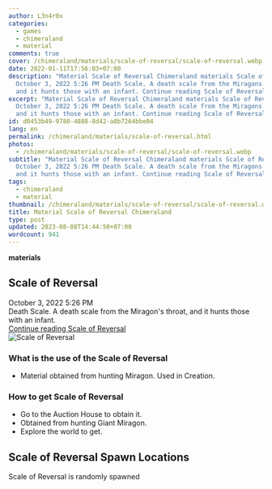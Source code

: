 ```yaml
---
author: L3n4r0x
categories:
  - games
  - chimeraland
  - material
comments: true
cover: /chimeraland/materials/scale-of-reversal/scale-of-reversal.webp
date: 2022-01-11T17:56:03+07:00
description: "Material Scale of Reversal Chimeraland materials Scale of Reversal
  October 3, 2022 5:26 PM Death Scale. A death scale from the Miragons throat,
  and it hunts those with an infant. Continue reading Scale of Reversal "
excerpt: "Material Scale of Reversal Chimeraland materials Scale of Reversal
  October 3, 2022 5:26 PM Death Scale. A death scale from the Miragons throat,
  and it hunts those with an infant. Continue reading Scale of Reversal "
id: d0453b49-9780-4888-8d42-a0b7264bbe04
lang: en
permalink: /chimeraland/materials/scale-of-reversal.html
photos:
  - /chimeraland/materials/scale-of-reversal/scale-of-reversal.webp
subtitle: "Material Scale of Reversal Chimeraland materials Scale of Reversal
  October 3, 2022 5:26 PM Death Scale. A death scale from the Miragons throat,
  and it hunts those with an infant. Continue reading Scale of Reversal "
tags:
  - chimeraland
  - material
thumbnail: /chimeraland/materials/scale-of-reversal/scale-of-reversal.webp
title: Material Scale of Reversal Chimeraland
type: post
updated: 2023-08-08T14:44:50+07:00
wordcount: 941
---
```


<link
  rel="stylesheet"
  href="https://rawcdn.githack.com/dimaslanjaka/Web-Manajemen/870a349/css/bootstrap-5-3-0-alpha3-wrapper.css"
/>
<section id="bootstrap-wrapper">
  <div data-bs-theme="dark">
    <div
      class="row g-0 border rounded overflow-hidden flex-md-row mb-4 shadow-sm position-relative bg-dark text-light"
    >
      <div class="col p-4 d-flex flex-column position-static">
        <strong class="d-inline-block mb-2 text-success">materials</strong>
        <h2 class="mb-0">Scale of Reversal</h2>
        <div class="mb-1 text-muted">October 3, 2022 5:26 PM</div>
        <div class="mb-2 border p-1">
          Death Scale. A death scale from the Miragon&#x27;s throat, and it
          hunts those with an infant.
        </div>
        <a
          href="/chimeraland/materials/scale-of-reversal.html"
          class="stretched-link d-none text-primary"
          >Continue reading Scale of Reversal</a
        >
      </div>
      <div class="col-auto d-none d-md-block d-lg-block">
        <img
          src="https://www.webmanajemen.com/chimeraland/materials/scale-of-reversal/scale-of-reversal.webp"
          alt="Scale of Reversal"
        />
      </div>
    </div>
    <div class="row">
      <div class="col-lg-6 col-12 mb-2">
        <div class="card">
          <div class="card-body">
            <h3 class="card-title">What is the use of the Scale of Reversal</h3>
            <div class="card-text">
              <ul>
                <li>
                  Material obtained from hunting Miragon. Used in Creation.
                </li>
              </ul>
            </div>
          </div>
        </div>
      </div>
      <div class="col-lg-6 col-12 mb-2">
        <div class="card">
          <div class="card-body">
            <h3 class="card-title">How to get Scale of Reversal</h3>
            <div class="card-text">
              <ul>
                <li>Go to the Auction House to obtain it.</li>
                <li>Obtained from hunting Giant Miragon.</li>
                <li>Explore the world to get.</li>
              </ul>
            </div>
          </div>
        </div>
      </div>
      <div class="col-12 mb-2">
        <h2>Scale of Reversal Spawn Locations</h2>
        <p>Scale of Reversal is randomly spawned</p>
      </div>
    </div>
  </div>
</section>